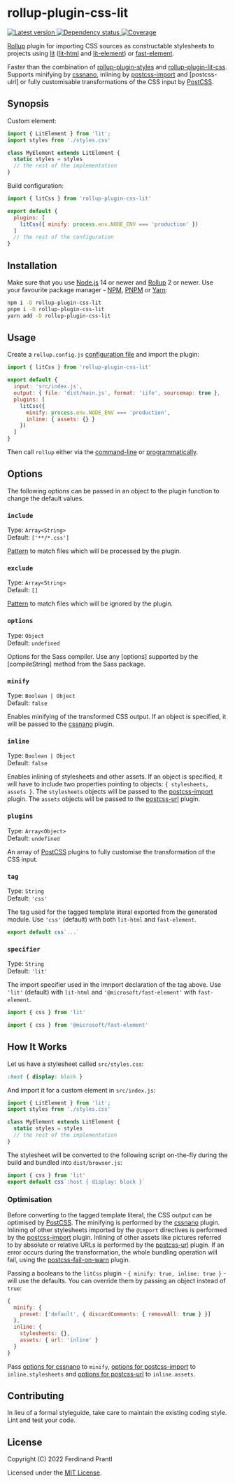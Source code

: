 # rollup-plugin-css-lit

[![Latest version](https://img.shields.io/npm/v/rollup-plugin-css-lit)
 ![Dependency status](https://img.shields.io/librariesio/release/npm/rollup-plugin-css-lit)
](https://www.npmjs.com/package/rollup-plugin-css-lit)
[![Coverage](https://codecov.io/gh/prantlf/rollup-plugin-css-lit/branch/master/graph/badge.svg)](https://codecov.io/gh/prantlf/rollup-plugin-css-lit)

[Rollup] plugin for importing CSS sources as constructable stylesheets to projects using [lit] ([lit-html] and [lit-element]) or [fast-element].

Faster than the combination of [rollup-plugin-styles] and [rollup-plugin-lit-css]. Supports minifying by [cssnano], inlining by [postcss-import] and [postcss-ulrl] or fully customisable transformations of the CSS input by [PostCSS].

## Synopsis

Custom element:

```js
import { LitElement } from 'lit';
import styles from './styles.css'

class MyElement extends LitElement {
  static styles = styles
  // the rest of the implementation
}
```

Build configuration:

```js
import { litCss } from 'rollup-plugin-css-lit'

export default {
  plugins: [
    litCss({ minify: process.env.NODE_ENV === 'production' })
  ]
  // the rest of the configuration
}
```

## Installation

Make sure that you use [Node.js] 14 or newer and [Rollup] 2 or newer. Use your favourite package manager - [NPM], [PNPM] or [Yarn]:

```sh
npm i -D rollup-plugin-css-lit
pnpm i -D rollup-plugin-css-lit
yarn add -D rollup-plugin-css-lit
```

## Usage

Create a `rollup.config.js` [configuration file] and import the plugin:

```js
import { litCss } from 'rollup-plugin-css-lit'

export default {
  input: 'src/index.js',
  output: { file: 'dist/main.js', format: 'iife', sourcemap: true },
  plugins: [
    litCss({
      minify: process.env.NODE_ENV === 'production',
      inline: { assets: {} }
    })
  ]
}
```

Then call `rollup` either via the [command-line] or [programmatically].

## Options

The following options can be passed in an object to the plugin function to change the default values.

### `include`

Type: `Array<String>`<br>
Default: `['**/*.css']`

[Pattern] to match files which will be processed by the plugin.

### `exclude`

Type: `Array<String>`<br>
Default: `[]`

[Pattern] to match files which will be ignored by the plugin.

### `options`

Type: `Object`<br>
Default: `undefined`

Options for the Sass compiler. Use any [options] supported by the [compileString] method from the Sass package.

### `minify`

Type: `Boolean | Object`<br>
Default: `false`

Enables minifying of the transformed CSS output. If an object is specified, it will be passed to the [cssnano] plugin.

### `inline`

Type: `Boolean | Object`<br>
Default: `false`

Enables inlining of stylesheets and other assets. If an object is specified, it will have to include two properties pointing to objects: `{ stylesheets, assets }`. The `stylesheets` objects will be passed to the [postcss-import] plugin. The `assets` objects will be passed to the [postcss-url] plugin.

### `plugins`

Type: `Array<Object>`<br>
Default: `undefined`

An array of [PostCSS] plugins to fully customise the transformation of the CSS input.

### `tag`

Type: `String`<br>
Default: `'css'`

The tag used for the tagged template literal exported from the generated module. Use `'css'` (default) with both `lit-html` and `fast-element`.

```js
export default css`...`
```

### `specifier`

Type: `String`<br>
Default: `'lit'`

The import specifier used in the imnport declaration of the tag above. Use `'lit'` (default) with `lit-html` and `'@microsoft/fast-element'` with `fast-element`.

```js
import { css } from 'lit'
```

```js
import { css } from '@microsoft/fast-element'
```

## How It Works

Let us have a stylesheet called `src/styles.css`:

```css
:host { display: block }
```

And import it for a custom element in `src/index.js`:

```js
import { LitElement } from 'lit';
import styles from './styles.css'

class MyElement extends LitElement {
  static styles = styles
  // the rest of the implementation
}
```

The stylesheet will be converted to the following script on-the-fly during the build and bundled into `dist/browser.js`:

```js
import { css } from 'lit'
export default css`:host { display: block }`
```

### Optimisation

Before converting to the tagged template literal, the CSS output can be optimised by [PostCSS]. The minifying is performed by the [cssnano] plugin. Inlining of other stylesheets imported by the `@import` directives is performed by the [postcss-import] plugin. Inlining of other assets like pictures referred to by absolute or relative URLs is performed by the [postcss-url] plugin. If an error occurs during the transformation, the whole bundling operation will fail, using the [postcss-fail-on-warn] plugin.

Passing a booleans to the `litCss` plugin - `{ minify: true, inline: true }` - will use the defaults. You can override them by passing an object instead of `true`:

```js
{
  minify: {
    preset: ['default', { discardComments: { removeAll: true } }]
  },
  inline: {
    stylesheets: {},
    assets: { url: 'inline' }
  }
}
```

Pass [options for cssnano] to `minify`, [options for postcss-import] to `inline.stylesheets` and [options for postcss-url] to `inline.assets`.

## Contributing

In lieu of a formal styleguide, take care to maintain the existing coding style. Lint and test your code.

## License

Copyright (C) 2022 Ferdinand Prantl

Licensed under the [MIT License].

[MIT License]: http://en.wikipedia.org/wiki/MIT_License
[Rollup]: https://rollupjs.org/
[Node.js]: https://nodejs.org/
[NPM]: https://www.npmjs.com/
[PNPM]: https://pnpm.io/
[Yarn]: https://yarnpkg.com/
[configuration file]: https://www.rollupjs.org/guide/en/#configuration-files
[command-line]: https://www.rollupjs.org/guide/en/#command-line-reference
[programmatically]: https://www.rollupjs.org/guide/en/#javascript-api
[Pattern]: https://www.linuxjournal.com/content/bash-extended-globbing
[PostCSS]: https://postcss.org/
[cssnano]: https://cssnano.co/
[postcss-import]: https://www.npmjs.com/package/postcss-import
[postcss-url]: https://www.npmjs.com/package/postcss-url
[postcss-fail-on-warn]: https://www.npmjs.com/package/postcss-fail-on-warn
[options supported by PostCSS for source maps]: https://postcss.org/api/#sourcemapoptions
[options for cssnano]: https://cssnano.co/docs/config-file/
[options for postcss-import]: https://github.com/postcss/postcss-import#options
[options for postcss-url]: https://github.com/postcss/postcss-url#options-combinations
[lit]: https://lit.dev/
[lit-html]: https://lit.dev/docs/components/styles/
[lit-element]: https://lit.dev/docs/api/LitElement/
[fast-element]: https://www.fast.design/docs/fast-element/leveraging-css/
[rollup-plugin-styles]: https://www.npmjs.com/package/rollup-plugin-styles
[rollup-plugin-lit-css]: https://www.npmjs.com/package/rollup-plugin-lit-css
